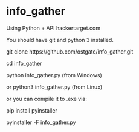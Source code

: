 # info_gather
Using Python + API hackertarget.com 

You should have git and python 3 installed.

<p>git clone https://github.com/ostgate/info_gather.git
<p>cd info_gather
<p>python info_gather.py (from Windows)
<p>or python3 info_gather.py (from Linux)

<p>or you can compile it to .exe via:
<p>pip install pyinstaller
<p>pyinstaller -F info_gather.py    


